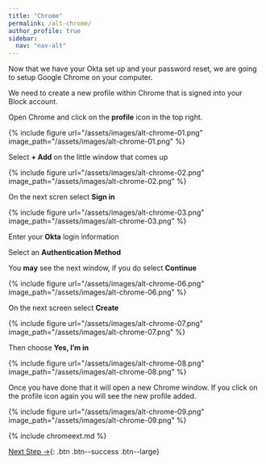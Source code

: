 ```yaml
---
title: "Chrome"
permalink: /alt-chrome/
author_profile: true
sidebar:
  nav: "nav-alt"
---
```


Now that we have your Okta set up and your password reset, we are going to setup Google Chrome on your computer.


We need to create a new profile within Chrome that is signed into your Block account.

Open Chrome and click on the __profile__ icon in the top right.

{% include figure url="/assets/images/alt-chrome-01.png" image_path="/assets/images/alt-chrome-01.png" %}

Select __+ Add__ on the little window that comes up

{% include figure url="/assets/images/alt-chrome-02.png" image_path="/assets/images/alt-chrome-02.png" %}

On the next scren select __Sign in__

{% include figure url="/assets/images/alt-chrome-03.png" image_path="/assets/images/alt-chrome-03.png" %}

Enter your __Okta__ login information

Select an __Authentication Method__

You __may__ see the next window, if you do select __Continue__

{% include figure url="/assets/images/alt-chrome-06.png" image_path="/assets/images/alt-chrome-06.png" %}

On the next screen select __Create__

{% include figure url="/assets/images/alt-chrome-07.png" image_path="/assets/images/alt-chrome-07.png" %}

Then choose __Yes, I’m in__

{% include figure url="/assets/images/alt-chrome-08.png" image_path="/assets/images/alt-chrome-08.png" %}

Once you have done that it will open a new Chrome window. If you click on the profile icon again you will see the new profile added.

{% include figure url="/assets/images/alt-chrome-09.png" image_path="/assets/images/alt-chrome-09.png" %}

{% include chromeext.md %}

[Next Step &rarr;](/alt-slack/){: .btn .btn--success .btn--large}
